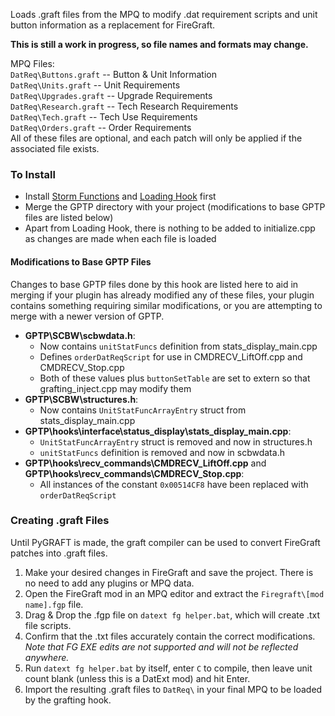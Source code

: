 Loads .graft files from the MPQ to modify .dat requirement scripts and unit button information as a replacement for FireGraft.

**This is still a work in progress, so file names and formats may change.**

MPQ Files:  
`DatReq\Buttons.graft` -- Button & Unit Information  
`DatReq\Units.graft` -- Unit Requirements  
`DatReq\Upgrades.graft` -- Upgrade Requirements  
`DatReq\Research.graft` -- Tech Research Requirements  
`DatReq\Tech.graft` -- Tech Use Requirements  
`DatReq\Orders.graft` -- Order Requirements  
All of these files are optional, and each patch will only be applied if the associated file exists.


### To Install
- Install [Storm Functions](https://github.com/saintofidiocy/GPTP-Hooks/tree/main/Storm%20Functions) and [Loading Hook](https://github.com/saintofidiocy/GPTP-Hooks/tree/main/Loading%20Hook) first
- Merge the GPTP directory with your project (modifications to base GPTP files are listed below) 
- Apart from Loading Hook, there is nothing to be added to initialize.cpp as changes are made when each file is loaded


#### Modifications to Base GPTP Files
Changes to base GPTP files done by this hook are listed here to aid in merging if your plugin has already modified any of these files, your plugin contains something requiring similar modifications, or you are attempting to merge with a newer version of GPTP.
- **GPTP\SCBW\scbwdata.h**:
  - Now contains `unitStatFuncs` definition from stats_display_main.cpp
  - Defines `orderDatReqScript` for use in CMDRECV_LiftOff.cpp and CMDRECV_Stop.cpp
  - Both of these values plus `buttonSetTable` are set to extern so that grafting_inject.cpp may modify them
- **GPTP\SCBW\structures.h**:
  - Now contains `UnitStatFuncArrayEntry` struct from stats_display_main.cpp
- **GPTP\hooks\interface\status_display\stats_display_main.cpp**:
  - `UnitStatFuncArrayEntry` struct is removed and now in structures.h
  - `unitStatFuncs` definition is removed and now in scbwdata.h
- **GPTP\hooks\recv_commands\CMDRECV_LiftOff.cpp** and **GPTP\hooks\recv_commands\CMDRECV_Stop.cpp**:
  - All instances of the constant `0x00514CF8` have been replaced with `orderDatReqScript`


### Creating .graft Files
Until PyGRAFT is made, the graft compiler can be used to convert FireGraft patches into .graft files.
1. Make your desired changes in FireGraft and save the project. There is no need to add any plugins or MPQ data.
2. Open the FireGraft mod in an MPQ editor and extract the `Firegraft\[mod name].fgp` file.
3. Drag & Drop the .fgp file on `datext fg helper.bat`, which will create .txt file scripts.
4. Confirm that the .txt files accurately contain the correct modifications. *Note that FG EXE edits are not supported and will not be reflected anywhere.*
5. Run `datext fg helper.bat` by itself, enter `C` to compile, then leave unit count blank (unless this is a DatExt mod) and hit Enter.
6. Import the resulting .graft files to `DatReq\` in your final MPQ to be loaded by the grafting hook.
